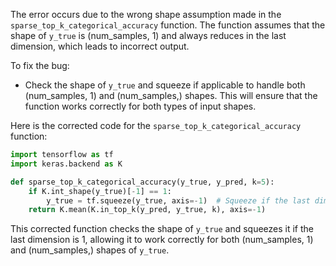 The error occurs due to the wrong shape assumption made in the `sparse_top_k_categorical_accuracy` function. The function assumes that the shape of `y_true` is (num_samples, 1) and always reduces in the last dimension, which leads to incorrect output.

To fix the bug:
- Check the shape of `y_true` and squeeze if applicable to handle both (num_samples, 1) and (num_samples,) shapes. This will ensure that the function works correctly for both types of input shapes.

Here is the corrected code for the `sparse_top_k_categorical_accuracy` function:

```python
import tensorflow as tf
import keras.backend as K

def sparse_top_k_categorical_accuracy(y_true, y_pred, k=5):
    if K.int_shape(y_true)[-1] == 1:
        y_true = tf.squeeze(y_true, axis=-1)  # Squeeze if the last dimension is 1
    return K.mean(K.in_top_k(y_pred, y_true, k), axis=-1)
```

This corrected function checks the shape of `y_true` and squeezes it if the last dimension is 1, allowing it to work correctly for both (num_samples, 1) and (num_samples,) shapes of `y_true`.